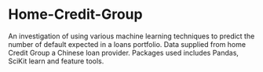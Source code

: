 # Home-Credit-Group

An investigation of using various machine learning techniques to predict the number of default expected in a loans portfolio. Data supplied from home Credit Group a Chinese loan provider. Packages used includes Pandas, SciKit learn and feature tools. 
